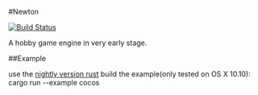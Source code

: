 #Newton

[![Build Status](https://travis-ci.org/linuxaged/newton.svg?branch=master)](https://travis-ci.org/linuxaged/newton)

A hobby game engine in very early stage.

##Example

use the [nightly version rust](http://www.rust-lang.org/install.html) build the example(only tested on OS X 10.10):
    cargo run --example cocos


